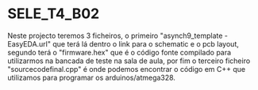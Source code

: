 # SELE_T4_B02

Neste projecto teremos 3 ficheiros, o primeiro "asynch9_template - EasyEDA.url" que terá lá dentro o link para o schematic e o pcb layout, segundo terá o "firmware.hex" que é o código fonte compilado para utilizarmos na bancada de teste na sala de aula, por fim o terceiro ficheiro "sourcecodefinal.cpp" é onde podemos encontrar o código em C++ que utilizamos para programar os arduinos/atmega328.
